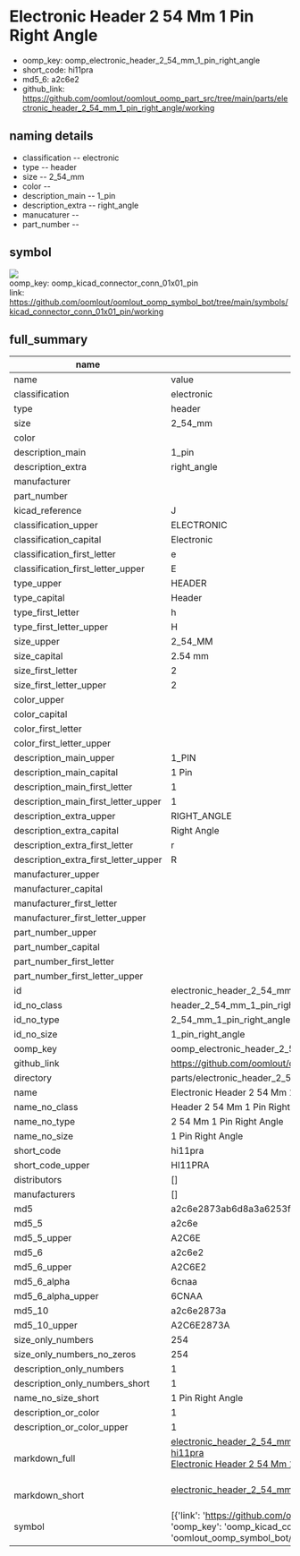 # Electronic Header 2 54 Mm 1 Pin Right Angle

  
* oomp_key: oomp_electronic_header_2_54_mm_1_pin_right_angle 
* short_code: hi11pra
* md5_6: a2c6e2  
* github_link: https://github.com/oomlout/oomlout_oomp_part_src/tree/main/parts/electronic_header_2_54_mm_1_pin_right_angle/working  
## naming details
* classification -- electronic
* type -- header
* size -- 2_54_mm
* color -- 
* description_main -- 1_pin
* description_extra -- right_angle
* manucaturer -- 
* part_number -- 



## symbol

![](symbol/{index}/working/working_600.png)  
oomp_key: oomp_kicad_connector_conn_01x01_pin  
link: https://github.com/oomlout/oomlout_oomp_symbol_bot/tree/main/symbols/kicad_connector_conn_01x01_pin/working  


## full_summary
| name | value | 
| --- | --- | 
| name | value | 
| classification | electronic | 
| type | header | 
| size | 2_54_mm | 
| color |  | 
| description_main | 1_pin | 
| description_extra | right_angle | 
| manufacturer |  | 
| part_number |  | 
| kicad_reference | J | 
| classification_upper | ELECTRONIC | 
| classification_capital | Electronic | 
| classification_first_letter | e | 
| classification_first_letter_upper | E | 
| type_upper | HEADER | 
| type_capital | Header | 
| type_first_letter | h | 
| type_first_letter_upper | H | 
| size_upper | 2_54_MM | 
| size_capital | 2.54 mm | 
| size_first_letter | 2 | 
| size_first_letter_upper | 2 | 
| color_upper |  | 
| color_capital |  | 
| color_first_letter |  | 
| color_first_letter_upper |  | 
| description_main_upper | 1_PIN | 
| description_main_capital | 1 Pin | 
| description_main_first_letter | 1 | 
| description_main_first_letter_upper | 1 | 
| description_extra_upper | RIGHT_ANGLE | 
| description_extra_capital | Right Angle | 
| description_extra_first_letter | r | 
| description_extra_first_letter_upper | R | 
| manufacturer_upper |  | 
| manufacturer_capital |  | 
| manufacturer_first_letter |  | 
| manufacturer_first_letter_upper |  | 
| part_number_upper |  | 
| part_number_capital |  | 
| part_number_first_letter |  | 
| part_number_first_letter_upper |  | 
| id | electronic_header_2_54_mm_1_pin_right_angle | 
| id_no_class | header_2_54_mm_1_pin_right_angle | 
| id_no_type | 2_54_mm_1_pin_right_angle | 
| id_no_size | 1_pin_right_angle | 
| oomp_key | oomp_electronic_header_2_54_mm_1_pin_right_angle | 
| github_link | https://github.com/oomlout/oomlout_oomp_part_src/tree/main/parts/electronic_header_2_54_mm_1_pin_right_angle/working | 
| directory | parts/electronic_header_2_54_mm_1_pin_right_angle | 
| name | Electronic Header 2 54 Mm 1 Pin Right Angle | 
| name_no_class | Header 2 54 Mm 1 Pin Right Angle | 
| name_no_type | 2 54 Mm 1 Pin Right Angle | 
| name_no_size | 1 Pin Right Angle | 
| short_code | hi11pra | 
| short_code_upper | HI11PRA | 
| distributors | [] | 
| manufacturers | [] | 
| md5 | a2c6e2873ab6d8a3a6253fba8ca25417 | 
| md5_5 | a2c6e | 
| md5_5_upper | A2C6E | 
| md5_6 | a2c6e2 | 
| md5_6_upper | A2C6E2 | 
| md5_6_alpha | 6cnaa | 
| md5_6_alpha_upper | 6CNAA | 
| md5_10 | a2c6e2873a | 
| md5_10_upper | A2C6E2873A | 
| size_only_numbers | 254 | 
| size_only_numbers_no_zeros | 254 | 
| description_only_numbers | 1 | 
| description_only_numbers_short | 1 | 
| name_no_size_short | 1 Pin Right Angle | 
| description_or_color | 1 | 
| description_or_color_upper | 1 | 
| markdown_full | [electronic_header_2_54_mm_1_pin_right_angle](https://github.com/oomlout/oomlout_oomp_part_src/tree/main/parts/electronic_header_2_54_mm_1_pin_right_angle/working)<br>[hi11pra](https://github.com/oomlout/oomlout_oomp_part_src/tree/main/parts/electronic_header_2_54_mm_1_pin_right_angle/working)<br>[Electronic Header 2 54 Mm 1 Pin Right Angle](https://github.com/oomlout/oomlout_oomp_part_src/tree/main/parts/electronic_header_2_54_mm_1_pin_right_angle/working)<br><br> | 
| markdown_short | [electronic_header_2_54_mm_1_pin_right_angle](https://github.com/oomlout/oomlout_oomp_part_src/tree/main/parts/electronic_header_2_54_mm_1_pin_right_angle/working)<br><br> | 
| symbol | [{'link': 'https://github.com/oomlout/oomlout_oomp_symbol_bot/tree/main/symbols/kicad_connector_conn_01x01_pin', 'oomp_key': 'oomp_kicad_connector_conn_01x01_pin', 'directory': 'oomlout_oomp_symbol_bot/symbols/kicad_connector_conn_01x01_pin//working/working.kicad_sym', 'index': 0}] | 
